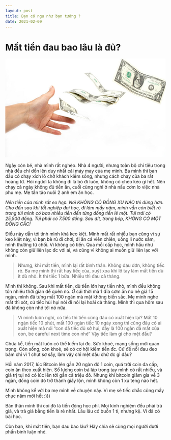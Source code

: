 ```yaml
---
layout: post
title: Bạn có ngu như bạn tưởng ?
date: 2021-02-09
---
```


# **Mất tiền đau bao lâu là đủ?**

![](/images/mat-tien.jpg)

Ngày còn bé, nhà mình rất nghèo. Nhà 4 người, nhưng toàn bộ chi tiêu trong nhà đều chỉ dồn lên duy nhất cái máy may của mẹ mình. Ba mình thì ban đầu có chạy xích lô chở khách kiếm sống, nhưng cách chạy của ba rất hoàng tử. Hỏi người ta không đi là bỏ đi luôn, không có chèo kéo gì hết. Nên chạy cả ngày không đủ tiền ăn, cuối cùng nghỉ ở nhà nấu cơm lo việc nhà phụ mẹ. Mẹ tần tảo nuôi 2 anh em ăn học.

_Nên tiền của mình rất eo hẹp. Nói KHÔNG CÓ ĐỒNG XU NÀO thì đúng hơn. Cho đến sau khi tốt nghiệp đại học, đi làm mấy năm, mình vẫn còn biết rõ trong túi mình có bao nhiêu tiền đến từng đồng tiền lẻ một. Túi trái có 25.500 đồng. Túi phải có 7.500 đồng. Sau đít, trong bóp, KHÔNG CÓ MỘT ĐỒNG CẮC!_

Điều này dẫn tới tình mình khá keo kiệt. Mình mất rất nhiều bạn cũng vì sự keo kiệt này, vì bạn bè rủ đi chơi, đi ăn cá viên chiên, uống li nước sâm, mình thường từ chối. Vì không có tiền. Qua mỗi cấp học, mình hầu như không còn giữ liên lạc đc với ai, và cũng vì không ai muốn giữ liên lạc với mình.

> Nhưng, khi mất tiền, mình lại rất bình thản. Không đau đớn, không tiếc rẻ. Ba mẹ mình thì rất hay tiếc của, xuýt xoa khi lỡ tay làm mất tiền dù ít dù nhỏ. Ít thì tiếc 1 bữa. Nhiều thì đau cả tháng.

Mình thì không. Sau khi mất tiền, dù tiền lớn hay tiền nhỏ, mình đều không tốn nhiều thời gian để quên nó. Ở cái thời mà 1 dĩa cơm ăn no nê giá 15 ngàn, mình đã từng mất 100 ngàn mà mặt không biến sắc. Mẹ mình nghe mất thì xót, cứ tiếc hùi hụi nói đi nói lại hoài cả tháng. Mình thì qua hôm sau đã không còn nhớ tới nó nữa.

> Vì mình luôn nghĩ, có tiếc thì tiền cũng đâu có xuất hiện lại? Mất 10 ngàn tiếc 10 phút, mất 100 ngàn tiếc 10 ngày xong thì cũng đâu có ai xuất hiện mà nói “con đã tiếc đủ sở hụi, đây là 100 ngàn đã mất của con, be careful next time con nhé” Vậy tiếc làm gì cho mệt đầu?

Chưa kể, tiền mất luôn có thể kiếm lại đc. Sức khoẻ, mạng sống mới quan trọng. Còn sống, còn khoẻ, sẽ có cơ hội kiếm tiền đc. Cứ để nỗi đau đeo bám chỉ vì 1 chút sơ sẩy, làm vậy chỉ mệt đầu chứ đc gì đâu?

Hồi năm 2017, lúc Bitcoin lên gần 20 ngàn đô 1 coin, quá trời coin đa cấp, coin ăn theo xuất hiện. Số lượng coin bá láp trong tay mình có rất nhiều, và giá trị tụi nó có lúc lên tới gần cả triệu đô. Nhưng khi bitcoin giảm gía về 3 ngàn, đống coin đó trở thành giấy lộn, mình không còn 1 xu teng nào hết.

Mình không kể với ba mẹ mình về chuyện này. Vì mẹ sẽ tiếc chắc cũng mấy chục năm mới hết :)))

Bản thân mình thì coi đó là tiền đóng học phí. Mọi kinh nghiệm đều phải trả giá, và trả giá bằng tiền là rẻ nhất. Lâu lâu có buồn 1 tí, nhưng kệ. Vì đã có bài học.

Còn bạn, khi mất tiền, bạn đau bao lâu? Hãy chia sẻ cùng mọi người dưới phần bình luận nhé.
